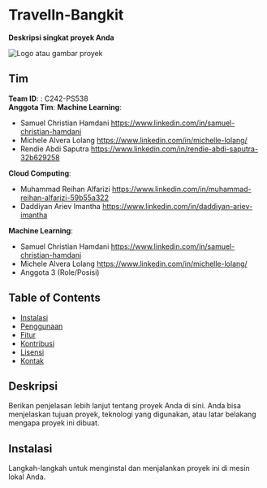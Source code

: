 # TravelIn-Bangkit

**Deskripsi singkat proyek Anda**

![Logo atau gambar proyek](link-ke-gambar)

## Tim
**Team ID**: : C242-PS538		  
**Anggota Tim**:
**Machine Learning**:
- Samuel Christian Hamdani https://www.linkedin.com/in/samuel-christian-hamdani
- Michele Alvera Lolang https://www.linkedin.com/in/michelle-lolang/
- Rendie Abdi Saputra https://www.linkedin.com/in/rendie-abdi-saputra-32b629258

**Cloud Computing**:
- Muhammad Reihan Alfarizi https://www.linkedin.com/in/muhammad-reihan-alfarizi-59b55a322
- Daddiyan Ariev Imantha https://www.linkedin.com/in/daddiyan-ariev-imantha

**Machine Learning**:
- Samuel Christian Hamdani https://www.linkedin.com/in/samuel-christian-hamdani
- Michele Alvera Lolang https://www.linkedin.com/in/michelle-lolang/
- Anggota 3 (Role/Posisi)

## Table of Contents
- [Instalasi](#installation)
- [Penggunaan](#usage)
- [Fitur](#features)
- [Kontribusi](#contributing)
- [Lisensi](#license)
- [Kontak](#contact)

## Deskripsi
Berikan penjelasan lebih lanjut tentang proyek Anda di sini. Anda bisa menjelaskan tujuan proyek, teknologi yang digunakan, atau latar belakang mengapa proyek ini dibuat.

## Instalasi
Langkah-langkah untuk menginstal dan menjalankan proyek ini di mesin lokal Anda.
